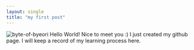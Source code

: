```yaml
---
layout: single
title: "my first post"
---
```


![byte-of-byeori]({{site.url}}/images/2025-01-04-first/IMG_5019.JPG)
Hello World!
Nice to meet you :)
I just created my github page.
I will keep a record of my learning process here.
